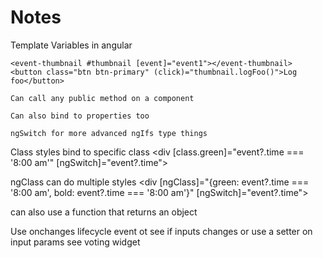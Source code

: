 # Notes

Template Variables in angular 

    <event-thumbnail #thumbnail [event]="event1"></event-thumbnail>
    <button class="btn btn-primary" (click)="thumbnail.logFoo()">Log foo</button>

    Can call any public method on a component

    Can also bind to properties too

    ngSwitch for more advanced ngIfs type things


Class styles bind to specific class <div [class.green]="event?.time === '8:00 am'" [ngSwitch]="event?.time">

ngClass can do multiple styles <div [ngClass]="{green: event?.time === '8:00 am', bold: event?.time === '8:00 am'}" [ngSwitch]="event?.time">

can also use a function that returns an object


Use onchanges lifecycle event ot see if inputs changes or use a setter on input params see voting widget